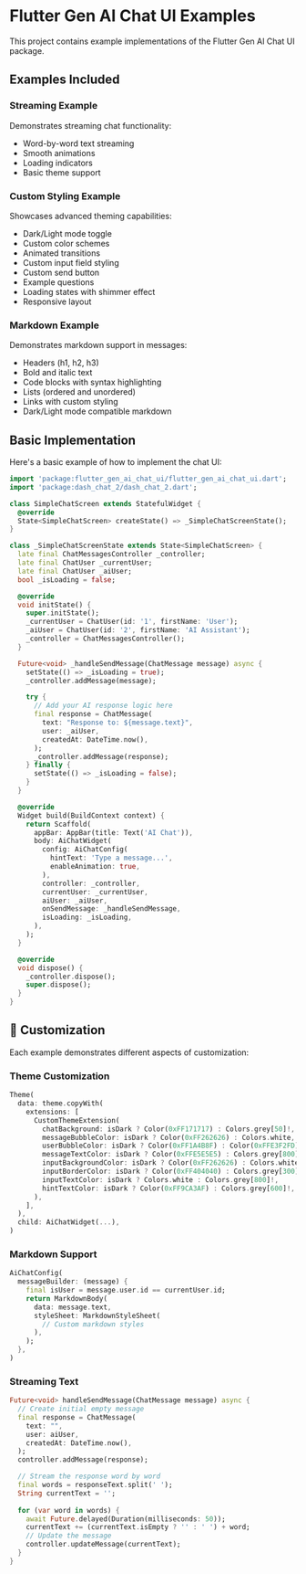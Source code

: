 # Flutter Gen AI Chat UI Examples

This project contains example implementations of the Flutter Gen AI Chat UI package.

## Examples Included

### Streaming Example
Demonstrates streaming chat functionality:
- Word-by-word text streaming
- Smooth animations
- Loading indicators
- Basic theme support

### Custom Styling Example
Showcases advanced theming capabilities:
- Dark/Light mode toggle
- Custom color schemes
- Animated transitions
- Custom input field styling
- Custom send button
- Example questions
- Loading states with shimmer effect
- Responsive layout

### Markdown Example
Demonstrates markdown support in messages:
- Headers (h1, h2, h3)
- Bold and italic text
- Code blocks with syntax highlighting
- Lists (ordered and unordered)
- Links with custom styling
- Dark/Light mode compatible markdown

## Basic Implementation

Here's a basic example of how to implement the chat UI:

```dart
import 'package:flutter_gen_ai_chat_ui/flutter_gen_ai_chat_ui.dart';
import 'package:dash_chat_2/dash_chat_2.dart';

class SimpleChatScreen extends StatefulWidget {
  @override
  State<SimpleChatScreen> createState() => _SimpleChatScreenState();
}

class _SimpleChatScreenState extends State<SimpleChatScreen> {
  late final ChatMessagesController _controller;
  late final ChatUser _currentUser;
  late final ChatUser _aiUser;
  bool _isLoading = false;

  @override
  void initState() {
    super.initState();
    _currentUser = ChatUser(id: '1', firstName: 'User');
    _aiUser = ChatUser(id: '2', firstName: 'AI Assistant');
    _controller = ChatMessagesController();
  }

  Future<void> _handleSendMessage(ChatMessage message) async {
    setState(() => _isLoading = true);
    _controller.addMessage(message);

    try {
      // Add your AI response logic here
      final response = ChatMessage(
        text: "Response to: ${message.text}",
        user: _aiUser,
        createdAt: DateTime.now(),
      );
      _controller.addMessage(response);
    } finally {
      setState(() => _isLoading = false);
    }
  }

  @override
  Widget build(BuildContext context) {
    return Scaffold(
      appBar: AppBar(title: Text('AI Chat')),
      body: AiChatWidget(
        config: AiChatConfig(
          hintText: 'Type a message...',
          enableAnimation: true,
        ),
        controller: _controller,
        currentUser: _currentUser,
        aiUser: _aiUser,
        onSendMessage: _handleSendMessage,
        isLoading: _isLoading,
      ),
    );
  }

  @override
  void dispose() {
    _controller.dispose();
    super.dispose();
  }
}
```

## 🎨 Customization

Each example demonstrates different aspects of customization:

### Theme Customization
```dart
Theme(
  data: theme.copyWith(
    extensions: [
      CustomThemeExtension(
        chatBackground: isDark ? Color(0xFF171717) : Colors.grey[50]!,
        messageBubbleColor: isDark ? Color(0xFF262626) : Colors.white,
        userBubbleColor: isDark ? Color(0xFF1A4B8F) : Color(0xFFE3F2FD),
        messageTextColor: isDark ? Color(0xFFE5E5E5) : Colors.grey[800]!,
        inputBackgroundColor: isDark ? Color(0xFF262626) : Colors.white,
        inputBorderColor: isDark ? Color(0xFF404040) : Colors.grey[300]!,
        inputTextColor: isDark ? Colors.white : Colors.grey[800]!,
        hintTextColor: isDark ? Color(0xFF9CA3AF) : Colors.grey[600]!,
      ),
    ],
  ),
  child: AiChatWidget(...),
)
```

### Markdown Support
```dart
AiChatConfig(
  messageBuilder: (message) {
    final isUser = message.user.id == currentUser.id;
    return MarkdownBody(
      data: message.text,
      styleSheet: MarkdownStyleSheet(
        // Custom markdown styles
      ),
    );
  },
)
```

### Streaming Text
```dart
Future<void> handleSendMessage(ChatMessage message) async {
  // Create initial empty message
  final response = ChatMessage(
    text: "",
    user: aiUser,
    createdAt: DateTime.now(),
  );
  controller.addMessage(response);

  // Stream the response word by word
  final words = responseText.split(' ');
  String currentText = '';
  
  for (var word in words) {
    await Future.delayed(Duration(milliseconds: 50));
    currentText += (currentText.isEmpty ? '' : ' ') + word;
    // Update the message
    controller.updateMessage(currentText);
  }
}